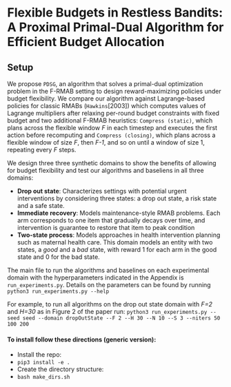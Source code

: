 # Flexible Budgets in Restless Bandits: A Proximal Primal-Dual Algorithm for Efficient Budget Allocation

## Setup
We propose `PDSG`, an algorithm that solves a primal-dual optimization problem in the F-RMAB setting to design reward-maximizing policies under budget flexibility. We compare our algorithm against Lagrange-based policies for classic RMABs (`Hawkins`[2003]) which computes values of Lagrange multipliers after relaxing per-round budget constraints with fixed budget and two additional F-RMAB heuristics: `Compress (static)`, which plans across the flexible window *F* in each timestep and executes the first action before recomputing and `Compress (closing)`, which plans across a flexible window of size *F*, then *F-1*, and so on until a window of size 1, repeating every *F* steps.

We design three three synthetic domains to show the benefits of allowing for budget flexibility and test our algorithms and baseliens in all three domains:
- **Drop out state**: Characterizes settings with potential urgent interventions by considering three states: a drop out state, a risk state and a safe state.
- **Immediate recovery**: Models maintenance-style RMAB problems. Each arm corresponds to one item that gradually decays over time, and intervention is guarantee to restore that item to peak condition
- **Two-state process**: Models approaches in health intervention planning such as maternal health care. This domain models an entity with two states, a *good* and a *bad* state, with reward 1 for each arm in the good state and 0 for the bad state.

The main file to run the algorithms and baselines on each experimental domain with the hyperparameters indicated in the Appendix is `run_experiments.py`. Details on the parameters can be found by running `python3 run_experiments.py --help`

For example, to run all algorithms on the drop out state domain with *F=2* and *H=30* as in Figure 2 of the paper run:
`python3 run_experiments.py --seed seed --domain dropOutState --F 2 --H 30 --N 10 --S 3 --niters 50 100 200`

#### To install follow these directions (generic version):

- Install the repo:
- `pip3 install -e .`
- Create the directory structure:
- `bash make_dirs.sh`
